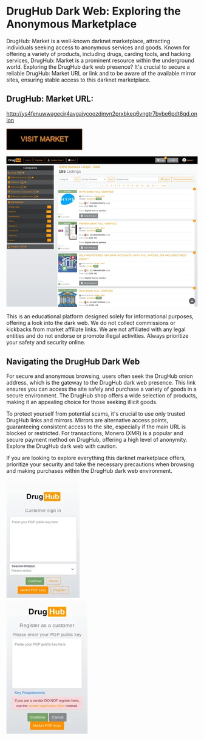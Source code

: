 # DrugHub Dark Web: Exploring the Anonymous Marketplace

DrugHub: Market is a well-known darknet marketplace, attracting individuals seeking access to anonymous services and goods. Known for offering a variety of products, including drugs, carding tools, and hacking services, DrugHub: Market is a prominent resource within the underground world. Exploring the DrugHub dark web presence? It's crucial to secure a reliable DrugHub: Market URL or link and to be aware of the available mirror sites, ensuring stable access to this darknet marketplace.

## DrugHub: Market URL:

http://ys4fenuwwagecir4avgajycoozdmyn2prxbkeq6vngtr7bvbe6pdt6qd.onion

[<img src="/output/ribbon.webp" width="200">](http://ys4fenuwwagecir4avgajycoozdmyn2prxbkeq6vngtr7bvbe6pdt6qd.onion)


<a href="http://ys4fenuwwagecir4avgajycoozdmyn2prxbkeq6vngtr7bvbe6pdt6qd.onion"><img src="/output/light.webp" alt="image" style="max-width: 100%;"><a>

This is an educational platform designed solely for informational purposes, offering a look into the dark web. We do not collect commissions or kickbacks from market affiliate links. We are not affiliated with any legal entities and do not endorse or promote illegal activities. Always prioritize your safety and security online.

## Navigating the DrugHub Dark Web

For secure and anonymous browsing, users often seek the DrugHub onion address, which is the gateway to the DrugHub dark web presence. This link ensures you can access the site safely and purchase a variety of goods in a secure environment. The DrugHub shop offers a wide selection of products, making it an appealing choice for those seeking illicit goods.

To protect yourself from potential scams, it's crucial to use only trusted DrugHub links and mirrors. Mirrors are alternative access points, guaranteeing consistent access to the site, especially if the main URL is blocked or restricted. For transactions, Monero (XMR) is a popular and secure payment method on DrugHub, offering a high level of anonymity. Explore the DrugHub dark web with caution.

If you are looking to explore everything this darknet marketplace offers, prioritize your security and take the necessary precautions when browsing and making purchases within the DrugHub dark web environment.


<a href="http://ys4fenuwwagecir4avgajycoozdmyn2prxbkeq6vngtr7bvbe6pdt6qd.onion"><img src="/output/solid.webp" alt="image" style="max-width: 100%;"><a>  
<a href="http://ys4fenuwwagecir4avgajycoozdmyn2prxbkeq6vngtr7bvbe6pdt6qd.onion"><img src="/output/warning.webp" alt="image" style="max-width: 100%;"><a>